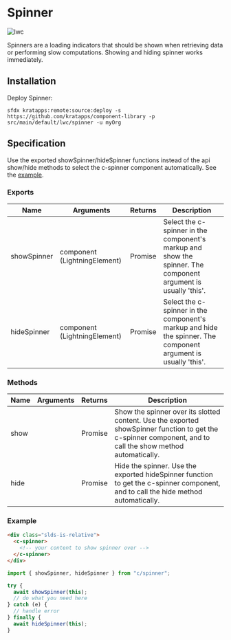 # Spinner
![lwc](https://img.shields.io/badge/component-blue)

Spinners are a loading indicators that should be shown when retrieving data or performing slow computations.
Showing and hiding spinner works immediately.

## Installation
Deploy Spinner:
```
sfdx kratapps:remote:source:deploy -s https://github.com/kratapps/component-library -p src/main/default/lwc/spinner -u myOrg
```

## Specification
Use the exported showSpinner/hideSpinner functions instead of the api show/hide methods
to select the c-spinner component automatically. See the [example](#example).

### Exports
| Name        | Arguments                    | Returns | Description                                                                                                    |
|-------------|------------------------------|---------|----------------------------------------------------------------------------------------------------------------|
| showSpinner | component (LightningElement) | Promise | Select the c-spinner in the component's markup and show the spinner. The component argument is usually 'this'. |
| hideSpinner | component (LightningElement) | Promise | Select the c-spinner in the component's markup and hide the spinner. The component argument is usually 'this'. |

### Methods
| Name | Arguments | Returns | Description                                                                                                                                                 |
|------|-----------|---------|-------------------------------------------------------------------------------------------------------------------------------------------------------------|
| show |           | Promise | Show the spinner over its slotted content. Use the exported showSpinner function to get the c-spinner component, and to call the show method automatically. |
| hide |           | Promise | Hide the spinner. Use the exported hideSpinner function to get the c-spinner component, and to call the hide method automatically.                          |

### Example
```html
<div class="slds-is-relative">
  <c-spinner>
    <!-- your content to show spinner over -->
  </c-spinner>
</div>
```

```js
import { showSpinner, hideSpinner } from "c/spinner";

try {
  await showSpinner(this);
  // do what you need here
} catch (e) {
  // handle error
} finally {
  await hideSpinner(this);
}
```
